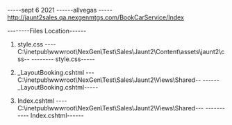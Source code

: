 
-----sept 6 2021 
------allvegas
----- http://jaunt2sales.qa.nexgenmtgs.com/BookCarService/Index

--------Files Location------
1. style.css
---- C:\inetpub\wwwroot\NexGen\Test\Sales\Jaunt2\Content\assets\jaunt2\css--
-------- style.css-----


2. _LayoutBooking.cshtml
---C:\inetpub\wwwroot\NexGen\Test\Sales\Jaunt2\Views\Shared--
------ _LayoutBooking.cshtml-----


3. Index.cshtml
---- C:\inetpub\wwwroot\NexGen\Test\Sales\Jaunt2\Views\Shared---
----------- Index.cshtml------

